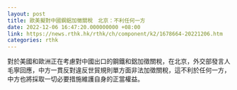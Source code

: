 ```yaml
---
layout: post
title: 歐美擬對中國鋼鋁加徵關稅　北京：不利任何一方
date: 2022-12-06 16:47:20.000000000 +08:00
link: https://news.rthk.hk/rthk/ch/component/k2/1678664-20221206.htm
categories: rthk
---
```


對於美國和歐洲正在考慮對中國出口的鋼鐵和鋁加徵關稅，在北京，外交部發言人毛寧回應，中方一貫反對違反世貿規則單方面非法加徵關稅，這不利於任何一方，中方也將採取一切必要措施維護自身的正當權益。
